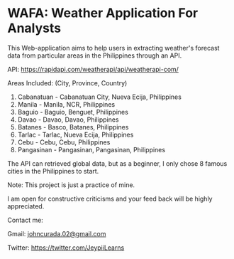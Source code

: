 # WAFA: Weather Application For Analysts

This Web-application aims to help users in extracting weather's forecast data from particular areas in the Philippines through an API.

API: https://rapidapi.com/weatherapi/api/weatherapi-com/

Areas Included: (City, Province, Country)
1. Cabanatuan - Cabanatuan City, Nueva Ecija, Philippines
2. Manila - Manila, NCR, Philippines
3. Baguio - Baguio, Benguet, Philippines
4. Davao - Davao, Davao, Philippines
5. Batanes - Basco, Batanes, Philippines
6. Tarlac - Tarlac, Nueva Ecija, Philippines
7. Cebu - Cebu, Cebu, Philippines
8. Pangasinan - Pangasinan, Pangasinan, Philippines

The API can retrieved global data, but as a beginner, I only chose 8 famous cities in the Philippines to start.

Note:
This project is just a practice of mine. 

I am open for constructive criticisms and your feed back will be highly appreciated.


Contact me:

Gmail: johncurada.02@gmail.com

Twitter: https://twitter.com/JeypiiLearns

